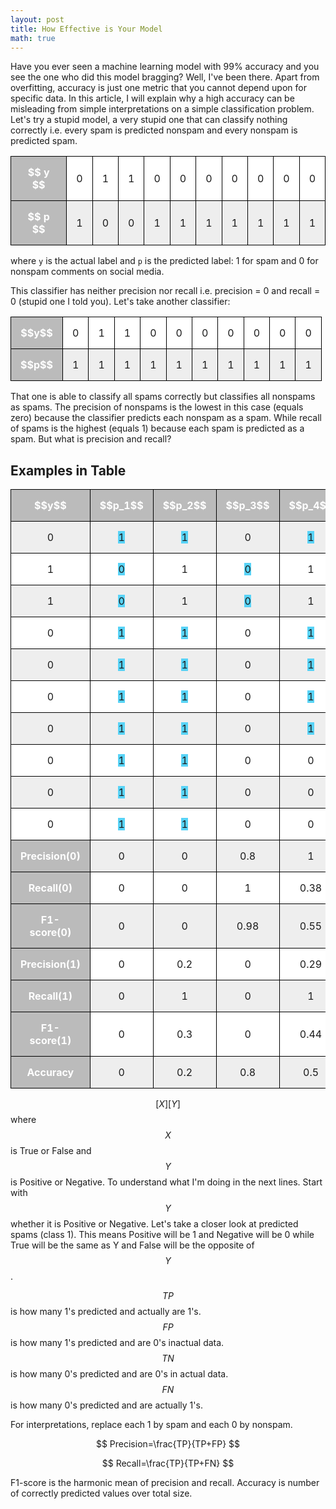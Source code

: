```yaml
---
layout: post
title: How Effective is Your Model
math: true
---
```


Have you ever seen a machine learning model with 99% accuracy and you see the one who did this model bragging? 
Well, I've been there.
Apart from overfitting, accuracy is just one metric that you cannot depend upon for specific data. 
In this article, I will explain why a high accuracy can be misleading from simple interpretations on a simple 
classification problem. Let's try a stupid model, a very stupid one that can classify nothing correctly 
i.e. every spam is predicted nonspam and every nonspam is predicted spam.

<html>
<center>
<head>
<style>
table#t01 {
  width:70%;
}
th, td {
  border: 1px solid black;
  border-collapse: collapse;
  padding: 15px;
  text-align: center;
}
tr:nth-child(even) {
  background-color: #eee;
}
tr:nth-child(odd) {
 background-color: #fff;
}
th {
 background-color: #bbb;
 color: white
}
.dot {
  height: 25px;
  width: 25px;
  background-color: #bbb;
  border-radius: 50%;
  display: inline-block;
}
</style>
</head>
<body>

<table>
  <tr>
    <th>$$ y $$</th>
    <td>0</td>
    <td>1</td>
    <td>1</td>
    <td>0</td>
    <td>0</td>
    <td>0</td>
    <td>0</td>
    <td>0</td>
    <td>0</td>
    <td>0</td>
  </tr>
  <tr>
    <th>$$ p $$</th>
    <td>1</td>
    <td>0</td>
    <td>0</td>
    <td>1</td>
    <td>1</td>
    <td>1</td>
    <td>1</td>
    <td>1</td>
    <td>1</td>
    <td>1</td>
  </tr>
</table>

</body>
</center>
</html>

where `y` is the actual label and `p` is the predicted label: 1 for spam and 0 for nonspam comments on social media.

This classifier has 
neither precision nor recall i.e. precision = 0 and recall = 0 (stupid one I told you). Let's take another classifier:

<html>
<center>
<body>

<table>
  <tr>
    <th>$$y$$</th>
    <td>0</td>
    <td>1</td>
    <td>1</td>
    <td>0</td>
    <td>0</td>
    <td>0</td>
    <td>0</td>
    <td>0</td>
    <td>0</td>
    <td>0</td>
  </tr>
  <tr>
    <th>$$p$$</th>
    <td>1</td>
    <td>1</td>
    <td>1</td>
    <td>1</td>
    <td>1</td>
    <td>1</td>
    <td>1</td>
    <td>1</td>
    <td>1</td>
    <td>1</td>
  </tr>
</table>

</body>
</center>
</html>

That one is able to classify all spams correctly but classifies all nonspams as spams. The precision of nonspams is the lowest
 in this case (equals zero) because the classifier predicts each nonspam as a spam. While recall of spams is the highest (equals 1) 
 because each spam is predicted as a spam. But what is precision and recall?
 
## Examples in Table

<center>
<table>
  <tr>
    <th>$$y$$</th>
    <th>$$p_1$$</th>
    <th>$$p_2$$</th>
    <th>$$p_3$$</th>
    <th>$$p_4$$</th>
    <th>$$p_5$$</th>
    <th>$$p_6$$</th>
    <th>$$p_7$$</th>
  </tr>
  <tr>
    <td>0</td>
    <td><span style="background-color: #58D3F7">1</span></td>
    <td><span style="background-color: #58D3F7">1</span></td>
    <td>0</td>
    <td><span style="background-color: #58D3F7">1</span></td>
    <td><span style="background-color: #58D3F7">1</span></td>
    <td><span style="background-color: #58D3F7">1</span></td>
    <td>0</td>
  </tr>
  <tr>
    <td>1</td>
    <td><span style="background-color: #58D3F7">0</span></td>
    <td>1</td>
    <td><span style="background-color: #58D3F7">0</span></td>
    <td>1</td>
    <td>1</td>
    <td>1</td>
    <td><span style="background-color: #58D3F7">0</span></td>
  </tr>
  <tr>
    <td>1</td>
    <td><span style="background-color: #58D3F7">0</span></td>
    <td>1</td>
    <td><span style="background-color: #58D3F7">0</span></td>
    <td>1</td>
    <td>1</td>
    <td>1</td>
    <td>1</td>
  </tr>
  <tr>
    <td>0</td>
    <td><span style="background-color: #58D3F7">1</span></td>
    <td><span style="background-color: #58D3F7">1</span></td>
    <td>0</td>
    <td><span style="background-color: #58D3F7">1</span></td>
    <td><span style="background-color: #58D3F7">1</span></td>
    <td>0</td>
    <td>0</td>
  </tr>
  <tr>
    <td>0</td>
    <td><span style="background-color: #58D3F7">1</span></td>
    <td><span style="background-color: #58D3F7">1</span></td>
    <td>0</td>
    <td><span style="background-color: #58D3F7">1</span></td>
    <td>0</td>
    <td>0</td>
    <td>0</td>
  </tr>
  <tr>
    <td>0</td>
    <td><span style="background-color: #58D3F7">1</span></td>
    <td><span style="background-color: #58D3F7">1</span></td>
    <td>0</td>
    <td><span style="background-color: #58D3F7">1</span></td>
    <td>0</td>
    <td>0</td>
    <td>0</td>
  </tr>
  <tr>
    <td>0</td>
    <td><span style="background-color: #58D3F7">1</span></td>
    <td><span style="background-color: #58D3F7">1</span></td>
    <td>0</td>
    <td><span style="background-color: #58D3F7">1</span></td>
    <td>0</td>
    <td>0</td>
    <td>0</td>
  </tr>
  <tr>
    <td>0</td>
    <td><span style="background-color: #58D3F7">1</span></td>
    <td><span style="background-color: #58D3F7">1</span></td>
    <td>0</td>
    <td>0</td>
    <td>0</td>
    <td>0</td>
    <td>0</td>
  </tr>
  <tr>
    <td>0</td>
    <td><span style="background-color: #58D3F7">1</span></td>
    <td><span style="background-color: #58D3F7">1</span></td>
    <td>0</td>
    <td>0</td>
    <td>0</td>
    <td>0</td>
    <td>0</td>
  </tr>
  <tr>
    <td>0</td>
    <td><span style="background-color: #58D3F7">1</span></td>
    <td><span style="background-color: #58D3F7">1</span></td>
    <td>0</td>
    <td>0</td>
    <td>0</td>
    <td>0</td>
    <td>0</td>
  </tr>
  <tr>
    <th>Precision(0)</th>
    <td>0</td>
    <td>0</td>
    <td>0.8</td>
    <td>1</td>
    <td>1</td>
    <td>1</td>
    <td>0.89</td>
  </tr>
  <tr>
    <th>Recall(0)</th>
    <td>0</td>
    <td>0</td>
    <td>1</td>
    <td>0.38</td>
    <td>0.75</td>
    <td>0.88</td>
    <td>1</td>
  </tr> 
  <tr>
    <th>F1-score(0)</th>
    <td>0</td>
    <td>0</td>
    <td>0.98</td>
    <td>0.55</td>
    <td>0.86</td>
    <td>0.93</td>
    <td>0.94</td>
  </tr>  
  <tr>
    <th>Precision(1)</th>
    <td>0</td>
    <td>0.2</td>
    <td>0</td>
    <td>0.29</td>
    <td>0.5</td>
    <td>0.67</td>
    <td>1</td>
  </tr>
  <tr>
    <th>Recall(1)</th>
    <td>0</td>
    <td>1</td>
    <td>0</td>
    <td>1</td>
    <td>1</td>
    <td>1</td>
    <td>0.5</td>
  </tr> 
  <tr>
    <th>F1-score(1)</th>
    <td>0</td>
    <td>0.3</td>
    <td>0</td>
    <td>0.44</td>
    <td>0.67</td>
    <td>0.8</td>
    <td>0.67</td>
  </tr>  
  <tr>
    <th>Accuracy</th>
    <td>0</td>
    <td>0.2</td>
    <td>0.8</td>
    <td>0.5</td>
    <td>0.8</td>
    <td>0.9</td>
    <td>0.9</td>
  </tr>
</table>
</center>

$$[X][Y]$$ where $$X$$ is True or False and $$Y$$ is Positive or Negative.
To understand what I'm doing in the next lines. Start with $$Y$$ whether it is Positive or Negative.
Let's take a closer look at predicted spams (class 1). This means Positive will be 1 and Negative will be 0 while True will be the same as Y and False will be the opposite of $$Y$$.

$$TP$$ is how many 1's predicted and actually are 1's.
$$FP$$ is how many 1's predicted and are 0's inactual data.
$$TN$$ is how many 0's predicted and are 0's in actual data.
$$FN$$ is how many 0's predicted and are actually 1's.

For interpretations, replace each 1 by spam and each 0 by nonspam.

$$ Precision=\frac{TP}{TP+FP} $$

$$ Recall=\frac{TP}{TP+FN} $$

F1-score is the harmonic mean of precision and recall.
Accuracy is number of correctly predicted values over total size.

